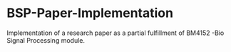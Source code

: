 # BSP-Paper-Implementation
Implementation of a research paper as a partial fulfillment of BM4152 -Bio Signal Processing module. 
